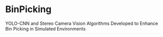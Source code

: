 # BinPicking
 YOLO-CNN and Stereo Camera Vision Algorithms Developed to Enhance Bin Picking in Simulated Environments

